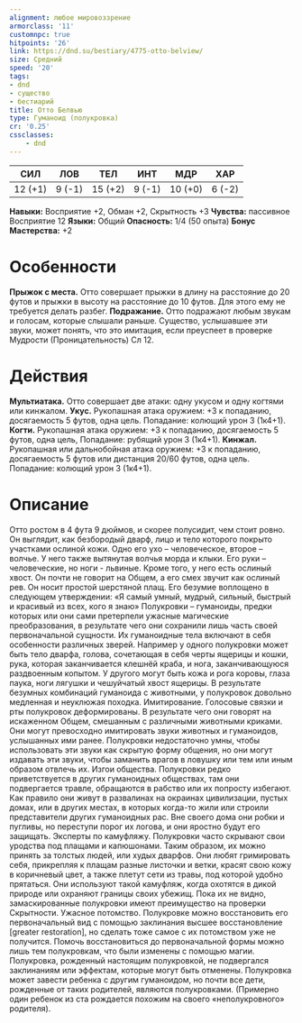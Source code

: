```yaml
---
alignment: любое мировоззрение
armorclass: '11'
customnpc: true
hitpoints: '26'
link: https://dnd.su/bestiary/4775-otto-belview/
size: Средний
speed: '20'
tags:
- dnd
- существо
- бестиарий
title: Отто Белвью
type: Гуманоид (полукровка)
cr: '0.25'
cssclasses:
    - dnd
---
```



| СИЛ | ЛОВ | ТЕЛ | ИНТ | МДР | ХАР |
|---|---|---|---|---|---|
| 12 (+1) | 9 (-1) | 15 (+2) | 9 (-1) | 10 (+0) | 6 (-2) |
**Навыки:** Восприятие +2, Обман +2, Скрытность +3
**Чувства:** пассивное Восприятие 12
**Языки:** Общий
**Опасность:** 1/4 (50 опыта)
**Бонус Мастерства:** +2


# Особенности
**Прыжок с места.** Отто совершает прыжки в длину на расстояние до 20 футов и прыжки в высоту на расстояние до 10 футов. Для этого ему не требуется делать разбег.
**Подражание.** Отто подражают любым звукам и голосам, которые слышали раньше. Существо, услышавшее эти звуки, может понять, что это имитация, если преуспеет в проверке Мудрости (Проницательность) Сл 12.


# Действия
**Мультиатака.** Отто совершает две атаки: одну укусом и одну когтями или кинжалом.
**Укус.** Рукопашная атака оружием: +3 к попаданию, досягаемость 5 футов, одна цель. Попадание: колющий урон 3 (1к4+1).
**Когти.** Рукопашная атака оружием: +3 к попаданию, досягаемость 5 футов, одна цель, Попадание: рубящий урон 3 (1к4+1).
**Кинжал.** Рукопашная или дальнобойная атака оружием: +3 к попаданию, досягаемость 5 футов или дистанция 20/60 футов, одна цель. Попадание: колющий урон 3 (1к4+1).


# Описание
Отто ростом в 4 фута 9 дюймов, и скорее полусидит, чем стоит ровно. Он выглядит, как безбородый дварф, лицо и тело которого покрыто участками ослиной кожи. Одно его ухо – человеческое, второе – волчье. У него также вытянутая волчья морда и клыки. Его руки – человеческие, но ноги - львиные. Кроме того, у него есть ослиный хвост. Он почти не говорит на Общем, а его смех звучит как ослиный рев. Он носит простой шерстяной плащ. Его безумие воплощено в следующем утверждении: «Я самый умный, мудрый, сильный, быстрый и красивый из всех, кого я знаю» Полукровки – гуманоиды, предки которых или они сами претерпели ужасные магические преобразования, в результате чего они сохранили лишь часть своей первоначальной сущности. Их гуманоидные тела включают в себя особенности различных зверей. Например у одного полукровки может быть тело дварфа, голова, сочетающая в себя черты ящерицы и кошки, рука, которая заканчивается клешнёй краба, и нога, заканчивающуюся раздвоенным копытом. У другого могут быть кожа и рога коровы, глаза паука, ноги лягушки и чешуйчатый хвост ящерицы. В результате безумных комбинаций гуманоида с животными, у полукровок довольно медленная и неуклюжая походка. Имитирование. Голосовые связки и рты полукровок деформированы. В результате чего они говорят на искаженном Общем, смешанным с различными животными криками. Они могут превосходно имитировать звуки животных и гуманоидов, услышанных ими ранее. Полукровки недостаточно умны, чтобы использовать эти звуки как скрытую форму общения, но они могут издавать эти звуки, чтобы заманить врагов в ловушку или тем или иным образом отвлечь их. Изгои общества. Полукровки редко приветствуется в других гуманоидных обществах, там они подвергается травле, обращаются в рабство или их попросту избегают. Как правило они живут в развалинах на окраинах цивилизации, пустых домах, или в других местах, в которых когда-то жили или строили представители других гуманоидных рас. Вне своего дома они робки и пугливы, но переступи порог их логова, и они яростно будут его защищать. Эксперты по камуфляжу. Полукровки часто скрывают свои уродства под плащами и капюшонами. Таким образом, их можно принять за толстых людей, или худых дварфов. Они любят гримировать себя, прикрепляя к плащам разные листочки и ветки, красят свою кожу в коричневый цвет, а также плетут сети из травы, под которой удобно прятаться. Они используют такой камуфляж, когда охотятся в дикой природе или охраняют границы своих убежищ. Пока их не видно, замаскированные полукровки имеют преимущество на проверки Скрытности. Ужасное потомство. Полукровке можно восстановить его первоначальный вид с помощью заклинания высшее восстановление [greater restoration], но сделать тоже самое с их потомством уже не получится. Помочь восстановиться до первоначальной формы можно лишь тем полукровкам, что были изменены с помощью магии. Полукровка, рожденный настоящим полукровкой, не подвергался заклинаниям или эффектам, которые могут быть отменены. Полукровка может завести ребенка с другим гуманоидом, но почти все дети, рожденные от таких родителей, являются полукровками. (Примерно один ребенок из ста рождается похожим на своего «неполукровного» родителя).